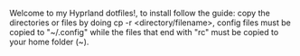 Welcome to my Hyprland dotfiles!, to install follow the guide:
copy the directories or files by doing cp -r <directory/filename>, config files must be copied to "~/.config" while the files that end with "rc" must be copied to your home folder (~).
